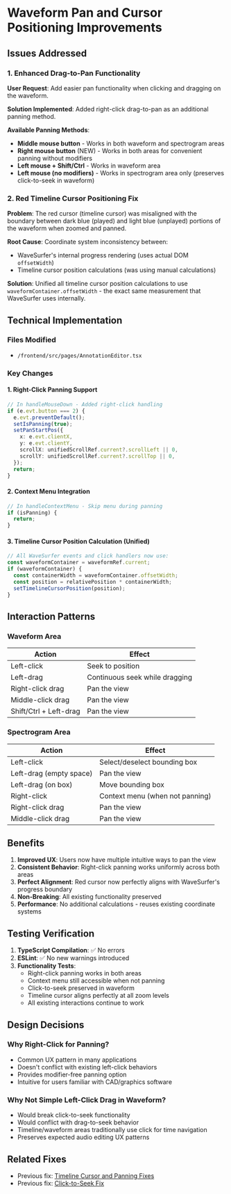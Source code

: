 # Waveform Pan and Cursor Positioning Improvements

## Issues Addressed

### 1. Enhanced Drag-to-Pan Functionality
**User Request**: Add easier pan functionality when clicking and dragging on the waveform.

**Solution Implemented**: Added right-click drag-to-pan as an additional panning method.

**Available Panning Methods**:
- **Middle mouse button** - Works in both waveform and spectrogram areas
- **Right mouse button** (NEW) - Works in both areas for convenient panning without modifiers
- **Left mouse + Shift/Ctrl** - Works in waveform area
- **Left mouse (no modifiers)** - Works in spectrogram area only (preserves click-to-seek in waveform)

### 2. Red Timeline Cursor Positioning Fix
**Problem**: The red cursor (timeline cursor) was misaligned with the boundary between dark blue (played) and light blue (unplayed) portions of the waveform when zoomed and panned.

**Root Cause**: Coordinate system inconsistency between:
- WaveSurfer's internal progress rendering (uses actual DOM `offsetWidth`)
- Timeline cursor position calculations (was using manual calculations)

**Solution**: Unified all timeline cursor position calculations to use `waveformContainer.offsetWidth` - the exact same measurement that WaveSurfer uses internally.

## Technical Implementation

### Files Modified
- `/frontend/src/pages/AnnotationEditor.tsx`

### Key Changes

#### 1. Right-Click Panning Support
```typescript
// In handleMouseDown - Added right-click handling
if (e.evt.button === 2) {
  e.evt.preventDefault();
  setIsPanning(true);
  setPanStartPos({
    x: e.evt.clientX,
    y: e.evt.clientY,
    scrollX: unifiedScrollRef.current?.scrollLeft || 0,
    scrollY: unifiedScrollRef.current?.scrollTop || 0,
  });
  return;
}
```

#### 2. Context Menu Integration
```typescript
// In handleContextMenu - Skip menu during panning
if (isPanning) {
  return;
}
```

#### 3. Timeline Cursor Position Calculation (Unified)
```typescript
// All WaveSurfer events and click handlers now use:
const waveformContainer = waveformRef.current;
if (waveformContainer) {
  const containerWidth = waveformContainer.offsetWidth;
  const position = relativePosition * containerWidth;
  setTimelineCursorPosition(position);
}
```

## Interaction Patterns

### Waveform Area
| Action | Effect |
|--------|--------|
| Left-click | Seek to position |
| Left-drag | Continuous seek while dragging |
| Right-click drag | Pan the view |
| Middle-click drag | Pan the view |
| Shift/Ctrl + Left-drag | Pan the view |

### Spectrogram Area
| Action | Effect |
|--------|--------|
| Left-click | Select/deselect bounding box |
| Left-drag (empty space) | Pan the view |
| Left-drag (on box) | Move bounding box |
| Right-click | Context menu (when not panning) |
| Right-click drag | Pan the view |
| Middle-click drag | Pan the view |

## Benefits

1. **Improved UX**: Users now have multiple intuitive ways to pan the view
2. **Consistent Behavior**: Right-click panning works uniformly across both areas
3. **Perfect Alignment**: Red cursor now perfectly aligns with WaveSurfer's progress boundary
4. **Non-Breaking**: All existing functionality preserved
5. **Performance**: No additional calculations - reuses existing coordinate systems

## Testing Verification

1. **TypeScript Compilation**: ✅ No errors
2. **ESLint**: ✅ No new warnings introduced
3. **Functionality Tests**:
   - Right-click panning works in both areas
   - Context menu still accessible when not panning
   - Click-to-seek preserved in waveform
   - Timeline cursor aligns perfectly at all zoom levels
   - All existing interactions continue to work

## Design Decisions

### Why Right-Click for Panning?
- Common UX pattern in many applications
- Doesn't conflict with existing left-click behaviors
- Provides modifier-free panning option
- Intuitive for users familiar with CAD/graphics software

### Why Not Simple Left-Click Drag in Waveform?
- Would break click-to-seek functionality
- Would conflict with drag-to-seek behavior
- Timeline/waveform areas traditionally use click for time navigation
- Preserves expected audio editing UX patterns

## Related Fixes
- Previous fix: [Timeline Cursor and Panning Fixes](timeline_cursor_and_panning_fixes.md)
- Previous fix: [Click-to-Seek Fix](click_to_seek_fix_non_annotation_mode.md)

